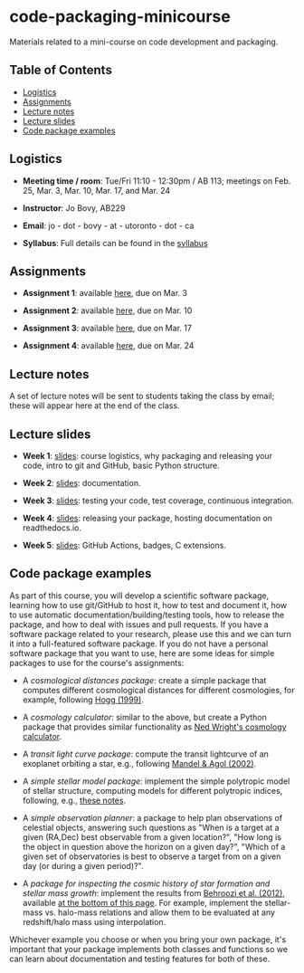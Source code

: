 # code-packaging-minicourse

Materials related to a mini-course on code development and packaging.

## Table of Contents

* [Logistics](#logistics)
* [Assignments](#assignments)
* [Lecture notes](#lecture-notes)
* [Lecture slides](#lecture-slides)
* [Code package examples](#code-package-examples)

## Logistics

* **Meeting time / room**: Tue/Fri 11:10 - 12:30pm / AB 113; meetings on Feb. 25, Mar. 3, Mar. 10, Mar. 17, and Mar. 24

* **Instructor**: Jo Bovy, AB229

* **Email**: jo - dot - bovy - at - utoronto - dot - ca

* **Syllabus**: Full details can be found in the [syllabus](syllabus/syllabus-codemini.pdf)

## Assignments

* **Assignment 1**: available [here](assignments/assignment1.pdf), due on Mar. 3

* **Assignment 2**: available [here](assignments/assignment2.pdf), due on Mar. 10

* **Assignment 3**: available [here](assignments/assignment3.pdf), due on Mar. 17

* **Assignment 4**: available [here](assignments/assignment4.pdf), due on Mar. 24

## Lecture notes

A set of lecture notes will be sent to students taking the class by email; these will appear here at the end of the class.

## Lecture slides

* **Week 1**: [slides](http://astro.utoronto.ca/~bovy/codepackagingminicourse/L1-codingmini.pdf): course logistics, why packaging and releasing your code, intro to git and GitHub, basic Python structure.

* **Week 2**: [slides](http://astro.utoronto.ca/~bovy/codepackagingminicourse/L2-codingmini.pdf): documentation.

* **Week 3**: [slides](http://astro.utoronto.ca/~bovy/codepackagingminicourse/L3-codingmini.pdf): testing your code, test coverage, continuous integration.

* **Week 4**: [slides](http://astro.utoronto.ca/~bovy/codepackagingminicourse/L4-codingmini.pdf): releasing your package, hosting documentation on readthedocs.io.

* **Week 5**: [slides](http://astro.utoronto.ca/~bovy/codepackagingminicourse/L5-codingmini.pdf): GitHub Actions, badges, C extensions.

## Code package examples

As part of this course, you will develop a scientific software package, learning how to use git/GitHub to host it, how to test and document it, how to use automatic documentation/building/testing tools, how to release the package, and how to deal with issues and pull requests. If you have a software package related to your research, please use this and we can turn it into a full-featured software package. If you do not have a personal software package that you want to use, here are some ideas for simple packages to use for the course's assignments:

* A *cosmological distances package*: create a simple package that computes different cosmological distances for different cosmologies, for example, following [Hogg (1999)](https://arxiv.org/abs/astro-ph/9905116).

* A *cosmology calculator*: similar to the above, but create a Python package that provides similar functionality as [Ned Wright's cosmology calculator](http://www.astro.ucla.edu/~wright/ACC.html).

* A *transit light curve package*: compute the transit lightcurve of an exoplanet orbiting a star, e.g., following [Mandel & Agol (2002)](https://arxiv.org/abs/astro-ph/0210099).

* A *simple stellar model package*: implement the simple polytropic model of stellar structure, computing models for different polytropic indices, following, e.g., [these notes](https://www.astro.princeton.edu/~gk/A403/polytrop.pdf).

* A *simple observation planner*: a package to help plan observations of celestial objects, answering such questions as "When is a target at a given (RA,Dec) best observable from a given location?", "How long is the object in question above the horizon on a given day?", "Which of a given set of observatories is best to observe a target from on a given day (or during a given period)?".

* A *package for inspecting the cosmic history of star formation and stellar mass growth*: implement the results from [Behroozi et al. (2012)](https://arxiv.org/abs/1207.6105), available [at the bottom of this page](https://www.peterbehroozi.com/data.html). For example, implement the stellar-mass vs. halo-mass relations and allow them to be evaluated at any redshift/halo mass using interpolation.

Whichever example you choose or when you bring your own package, it's important that your package implements both classes and functions so we can learn about documentation and testing features for both of these.

